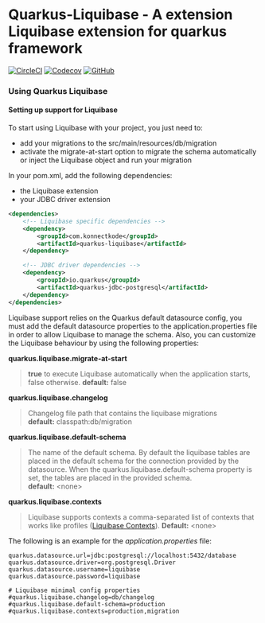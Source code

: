 # Quarkus-Liquibase - A extension Liquibase extension for quarkus framework

[![CircleCI](https://img.shields.io/circleci/build/github/konnectkode/quarkus-liquibase?style=for-the-badge)](https://circleci.com/gh/konnectkode/quarkus-liquibase)
[![Codecov](https://img.shields.io/codecov/c/github/konnectkode/quarkus-liquibase?style=for-the-badge)](https://codecov.io/gh/konnectkode/quarkus-liquibase)
[![GitHub](https://img.shields.io/github/license/konnectkode/quarkus-liquibase?style=for-the-badge)]((https://www.apache.org/licenses/LICENSE-2.0))

### Using Quarkus Liquibase

#### Setting up support for Liquibase

To start using Liquibase with your project, you just need to: 

* add your migrations to the src/main/resources/db/migration
* activate the migrate-at-start option to migrate the schema automatically or inject the Liquibase object and run your migration

In your pom.xml, add the following dependencies:

* the Liquibase extension
* your JDBC driver extension

```xml
<dependencies>
    <!-- Liquibase specific dependencies -->
    <dependency>
        <groupId>com.konnectkode</groupId>
        <artifactId>quarkus-liquibase</artifactId>
    </dependency>

    <!-- JDBC driver dependencies -->
    <dependency>
        <groupId>io.quarkus</groupId>
        <artifactId>quarkus-jdbc-postgresql</artifactId>
    </dependency>
</dependencies>
```

Liquibase support relies on the Quarkus default datasource config, you must add the default datasource properties to the application.properties file in order to allow Liquibase to manage the schema. Also, you can customize the Liquibase behaviour by using the following properties:

**quarkus.liquibase.migrate-at-start**  
> **true**  to execute Liquibase automatically when the application starts, false otherwise.
> **default:** false

**quarkus.liquibase.changelog**
> Changelog file path that contains the liquibase migrations  
> **default:** classpath:db/migration

**quarkus.liquibase.default-schema**
> The name of the default schema. By default the liquibase tables are placed in the default schema for the connection provided by the datasource.
> When the quarkus.liquibase.default-schema property is set, the tables are placed in the provided schema.  
> **default:** \<none>

**quarkus.liquibase.contexts**
> Liquibase supports contexts a comma-separated list of contexts that works like profiles ([Liquibase Contexts](https://www.liquibase.org/documentation/contexts.html)).
> **Default:** \<none>

The following is an example for the *application.properties* file:

```properties
quarkus.datasource.url=jdbc:postgresql://localhost:5432/database
quarkus.datasource.driver=org.postgresql.Driver
quarkus.datasource.username=liquibase
quarkus.datasource.password=liquibase

# Liquibase minimal config properties
#quarkus.liquibase.changelog=db/changelog
#quarkus.liquibase.default-schema=production
#quarkus.liquibase.contexts=production,migration
```